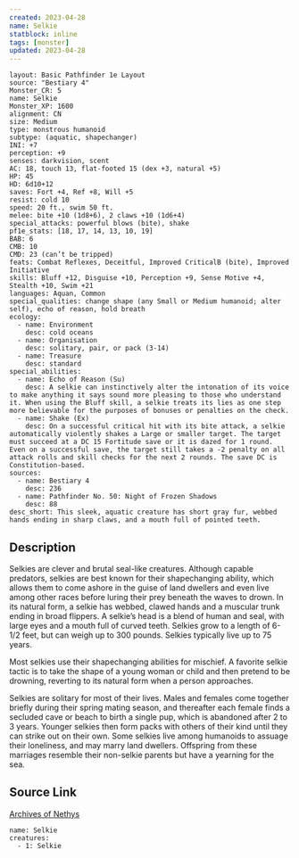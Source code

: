 ```yaml
---
created: 2023-04-28
name: Selkie
statblock: inline
tags: [monster]
updated: 2023-04-28
---
```

```statblock
layout: Basic Pathfinder 1e Layout
source: "Bestiary 4"
Monster_CR: 5
name: Selkie
Monster_XP: 1600
alignment: CN
size: Medium
type: monstrous humanoid
subtype: (aquatic, shapechanger)
INI: +7
perception: +9
senses: darkvision, scent
AC: 18, touch 13, flat-footed 15 (dex +3, natural +5)
HP: 45
HD: 6d10+12
saves: Fort +4, Ref +8, Will +5
resist: cold 10
speed: 20 ft., swim 50 ft.
melee: bite +10 (1d8+6), 2 claws +10 (1d6+4)
special_attacks: powerful blows (bite), shake
pf1e_stats: [18, 17, 14, 13, 10, 19]
BAB: 6
CMB: 10
CMD: 23 (can’t be tripped)
feats: Combat Reflexes, Deceitful, Improved CriticalB (bite), Improved Initiative
skills: Bluff +12, Disguise +10, Perception +9, Sense Motive +4, Stealth +10, Swim +21
languages: Aquan, Common
special_qualities: change shape (any Small or Medium humanoid; alter self), echo of reason, hold breath
ecology:
  - name: Environment
    desc: cold oceans
  - name: Organisation
    desc: solitary, pair, or pack (3-14)
  - name: Treasure
    desc: standard
special_abilities:
  - name: Echo of Reason (Su)
    desc: A selkie can instinctively alter the intonation of its voice to make anything it says sound more pleasing to those who understand it. When using the Bluff skill, a selkie treats its lies as one step more believable for the purposes of bonuses or penalties on the check.
  - name: Shake (Ex)
    desc: On a successful critical hit with its bite attack, a selkie automatically violently shakes a Large or smaller target. The target must succeed at a DC 15 Fortitude save or it is dazed for 1 round. Even on a successful save, the target still takes a -2 penalty on all attack rolls and skill checks for the next 2 rounds. The save DC is Constitution-based.
sources:
  - name: Bestiary 4
    desc: 236
  - name: Pathfinder No. 50: Night of Frozen Shadows
    desc: 88
desc_short: This sleek, aquatic creature has short gray fur, webbed hands ending in sharp claws, and a mouth full of pointed teeth.
```
## Description
Selkies are clever and brutal seal-like creatures. Although capable predators, selkies are best known for their shapechanging ability, which allows them to come ashore in the guise of land dwellers and even live among other races before luring their prey beneath the waves to drown. In its natural form, a selkie has webbed, clawed hands and a muscular trunk ending in broad flippers. A selkie’s head is a blend of human and seal, with large eyes and a mouth full of curved teeth. Selkies grow to a length of 6-1/2 feet, but can weigh up to 300 pounds. Selkies typically live up to 75 years.

Most selkies use their shapechanging abilities for mischief. A favorite selkie tactic is to take the shape of a young woman or child and then pretend to be drowning, reverting to its natural form when a person approaches.

Selkies are solitary for most of their lives. Males and females come together briefly during their spring mating season, and thereafter each female finds a secluded cave or beach to birth a single pup, which is abandoned after 2 to 3 years. Younger selkies then form packs with others of their kind until they can strike out on their own. Some selkies live among humanoids to assuage their loneliness, and may marry land dwellers. Offspring from these marriages resemble their non-selkie parents but have a yearning for the sea.
## Source Link
[Archives of Nethys](https://aonprd.com/MonsterDisplay.aspx?ItemName=Selkie)
```encounter-table
name: Selkie
creatures:
  - 1: Selkie
```
